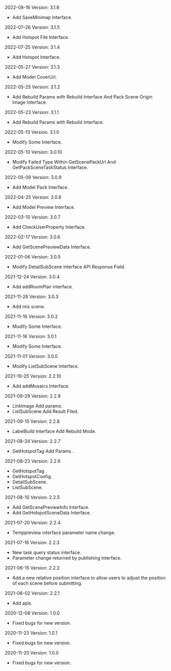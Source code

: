 2022-08-16 Version: 3.1.6
- Add  SaveMinimap Interface.

2022-07-26 Version: 3.1.5
- Add  Hotspot  File Interface.

2022-07-25 Version: 3.1.4
- Add  Hotspot Interface.

2022-05-27 Version: 3.1.3
- Add  Model CoverUrl.

2022-05-25 Version: 3.1.2
- Add  Rebuild Params with Rebuild  Interface And Pack Scene Origin Image Interface.

2022-05-23 Version: 3.1.1
- Add  Rebuild Params with Rebuild  Interface.

2022-05-13 Version: 3.1.0
- Modify  Some  Interface.

2022-05-10 Version: 3.0.10
- Modify  Failed Type Within GetScenePackUrl And GetPackSceneTaskStatus  Interface.

2022-05-09 Version: 3.0.9
- Add Model Pack Interface.

2022-04-25 Version: 3.0.8
- Add Model Preview Interface.

2022-03-10 Version: 3.0.7
- Add CheckUserProperty Interface.

2022-02-17 Version: 3.0.6
- Add GetScenePreviewData Interface.

2022-01-06 Version: 3.0.5
- Modify DetailSubScene interface API Response Field.

2021-12-24 Version: 3.0.4
- Add addRoomPlan interface.

2021-11-26 Version: 3.0.3
- Add mix scene.

2021-11-16 Version: 3.0.2
- Modify Some Interface.

2021-11-16 Version: 3.0.1
- Modify Some Interface.

2021-11-01 Version: 3.0.0
- Modify ListSubScene Interface.

2021-10-25 Version: 2.2.10
- Add addMosaics Interface.

2021-09-29 Version: 2.2.9
- LinkImage Add params.
- ListSubScene Add Result Filed.

2021-09-15 Version: 2.2.8
- LabelBuild Interface  Add Rebuild Mode.

2021-08-24 Version: 2.2.7
- GetHotspotTag Add Params .

2021-08-23 Version: 2.2.6
- GetHotspotTag .
- GetHotspotConfig.
- DetailSubScene.
- ListSubScene.

2021-08-10 Version: 2.2.5
- Add GetScenePreviewInfo Interface.
- Add GetHotspotSceneData Interface.

2021-07-20 Version: 2.2.4
- Temppreview interface parameter name change.

2021-07-16 Version: 2.2.3
- New task query status interface.
- Parameter change returned by publishing interface.

2021-06-15 Version: 2.2.2
- Add a new relative position interface to allow users to adjust the position of each scene before submitting.

2021-06-02 Version: 2.2.1
- Add apis.

2020-12-08 Version: 1.0.0
- Fixed bugs for new version.

2020-11-23 Version: 1.0.1
- Fixed bugs for new version.

2020-11-20 Version: 1.0.0
- Fixed bugs for new version.

